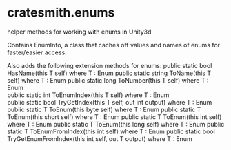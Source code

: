 # cratesmith.enums
helper methods for working with enums in Unity3d

Contains EnumInfo<T>, a class that caches off values and names of enums for faster/easier access. 
  
Also adds the following extension methods for enums:
    public static bool HasName<T>(this T self) where T : Enum
		public static string ToName<T>(this T self) where T : Enum 
		public static long ToNumber<T>(this T self) where T : Enum 	
		public static int ToEnumIndex<T>(this T self) where T : Enum 		
		public static bool TryGetIndex<T>(this T self, out int output) where T : Enum
		public static T ToEnum<T>(this byte self) where T : Enum 
		public static T ToEnum<T>(this short self) where T : Enum 
		public static T ToEnum<T>(this int self) where T : Enum 
		public static T ToEnum<T>(this long self) where T : Enum 
		public static T ToEnumFromIndex<T>(this int self) where T : Enum
		public static bool TryGetEnumFromIndex<T>(this int self, out T output) where T : Enum
